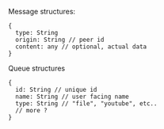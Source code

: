 

Message structures:

```
{
  type: String
  origin: String // peer id
  content: any // optional, actual data
}
```

Queue structures
```
{
  id: String // unique id
  name: String // user facing name
  type: String // "file", "youtube", etc..
  // more ?
}
```